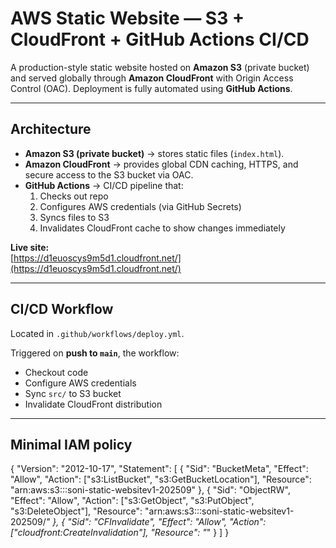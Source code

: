 # AWS Static Website — S3 + CloudFront + GitHub Actions CI/CD

A production-style static website hosted on **Amazon S3** (private bucket) and served globally through **Amazon CloudFront** with Origin Access Control (OAC). Deployment is fully automated using **GitHub Actions**.

---

## Architecture
- **Amazon S3 (private bucket)** → stores static files (`index.html`).
- **Amazon CloudFront** → provides global CDN caching, HTTPS, and secure access to the S3 bucket via OAC.
- **GitHub Actions** → CI/CD pipeline that:
  1. Checks out repo
  2. Configures AWS credentials (via GitHub Secrets)
  3. Syncs files to S3
  4. Invalidates CloudFront cache to show changes immediately

**Live site:**  
 [https://d1euoscys9m5d1.cloudfront.net/](https://d1euoscys9m5d1.cloudfront.net/)

---

## CI/CD Workflow
Located in `.github/workflows/deploy.yml`.

Triggered on **push to `main`**, the workflow:

- Checkout code
- Configure AWS credentials
- Sync `src/` to S3 bucket
- Invalidate CloudFront distribution

--- 

## Minimal IAM policy

{
  "Version": "2012-10-17",
  "Statement": [
    {
      "Sid": "BucketMeta",
      "Effect": "Allow",
      "Action": ["s3:ListBucket", "s3:GetBucketLocation"],
      "Resource": "arn:aws:s3:::soni-static-websitev1-202509"
    },
    {
      "Sid": "ObjectRW",
      "Effect": "Allow",
      "Action": ["s3:GetObject", "s3:PutObject", "s3:DeleteObject"],
      "Resource": "arn:aws:s3:::soni-static-websitev1-202509/*"
    },
    {
      "Sid": "CFInvalidate",
      "Effect": "Allow",
      "Action": ["cloudfront:CreateInvalidation"],
      "Resource": "*"
    }
  ]
}



